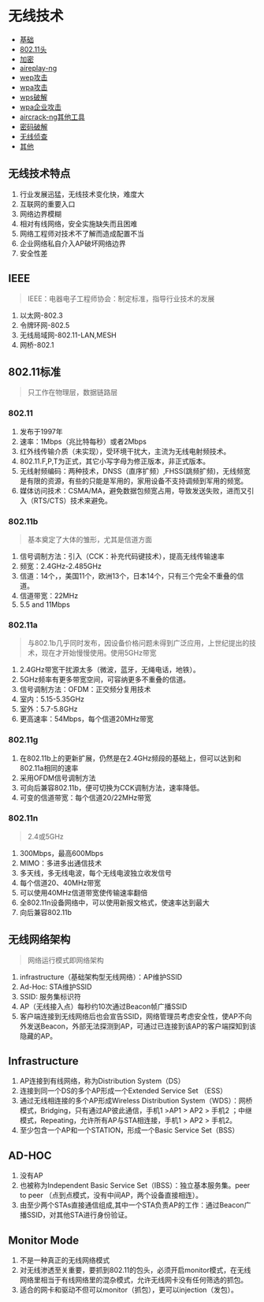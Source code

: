 
# 无线技术

* [基础](./[7-1]--基础.md)
* [802.11头](./[7-2]--802.11头.md)
* [加密](./[7-3]--加密.md)
* [aireplay-ng](./[7-4]--aireplay-ng.md)
* [wep攻击](./[7-5]--wep攻击.md)
* [wpa攻击](./[7-6]--wpa攻击.md)
* [wps破解](./[7-7]--wps破解.md)
* [wpa企业攻击](./[7-8]--wpa企业攻击.md)
* [aircrack-ng其他工具](./[7-9]--aircrack-ng其他工具.md)
* [密码破解](./[7-10]--密码破解.md)
* [无线侦查](./[7-11]--无线侦查.md)
* [其他](./[7-12]--其他.md)



## 无线技术特点
1. 行业发展迅猛，无线技术变化快，难度大
2. 互联网的重要入口
3. 网络边界模糊
4. 相对有线网络，安全实施缺失而且困难
5. 网络工程师对技术不了解而造成配置不当
5. 企业网络私自介入AP破坏网络边界
5. 安全性差

## IEEE
> IEEE：电器电子工程师协会：制定标准，指导行业技术的发展

1. 以太网-802.3
2. 令牌环网-802.5
3. 无线局域网-802.11-LAN,MESH
4. 网桥-802.1

## 802.11标准
> 只工作在物理层，数据链路层

### 802.11

1. 发布于1997年
2. 速率：1Mbps（兆比特每秒）或者2Mbps
3. 红外线传输介质（未实现），受环境干扰大，主流为无线电射频技术。
4. 802.11.F,P,T为正式，其它小写字母为修正版本，非正式版本。
5. 无线射频编码：两种技术，DNSS（直序扩频）,FHSS(跳频扩频)，无线频宽是有限的资源，有些的只能是军用的，家用设备不支持调频到军用的频宽。
6. 媒体访问技术：CSMA/MA，避免数据包频宽占用，导致发送失败，进而又引入（RTS/CTS）技术来避免。

### 802.11b
> 基本奠定了大体的雏形，尤其是信道方面

1. 信号调制方法：引入（CCK：补充代码键技术），提高无线传输速率
1. 频宽：2.4GHz-2.485GHz
1. 信道：14个，，美国11个，欧洲13个，日本14个，只有三个完全不重叠的信道。
1. 信道带宽：22MHz
1. 5.5 and 11Mbps

### 802.11a
> 与802.1b几乎同时发布，因设备价格问题未得到广泛应用，上世纪提出的技术，现在才开始慢慢使用。使用5GHz带宽

1. 2.4GHz带宽干扰源太多（微波，蓝牙，无绳电话，地铁）。
1. 5GHz频率有更多带宽空间，可容纳更多不重叠的信道。
1. 信号调制方法：OFDM：正交频分复用技术
1. 室内：5.15-5.35GHz
1. 室外：5.7-5.8GHz
1. 更高速率：54Mbps，每个信道20MHz带宽

### 802.11g

1. 在802.11b上的更新扩展，仍然是在2.4GHz频段的基础上，但可以达到和802.11a相同的速率
1. 采用OFDM信号调制方法
1. 可向后兼容802.11b，便可切换为CCK调制方法，速率降低。
1. 可变的信道带宽：每个信道20/22MHz带宽

### 802.11n
> 2.4或5GHz

1. 300Mbps，最高600Mbps
1. MIMO：多进多出通信技术
1. 多天线，多无线电波，每个无线电波独立收发信号
1. 每个信道20、40MHz带宽
1. 可以使用40MHz信道带宽使传输速率翻倍
1. 全802.11n设备网络中，可以使用新报文格式，使速率达到最大
1. 向后兼容802.11b



## 无线网络架构

> 网络运行模式即网络架构

1. infrastructure（基础架构型无线网络）：AP维护SSID
1. Ad-Hoc: STA维护SSID
1. SSID: 服务集标识符
1. AP（无线接入点）每秒约10次通过Beacon帧广播SSID
1. 客户端连接到无线网络后也会宣告SSID，网络管理员考虑安全性，使AP不向外发送Beacon，外部无法探测到AP，可通过已连接到该AP的客户端探知到该隐藏的AP。


## Infrastructure

1. AP连接到有线网络，称为Distribution System（DS）
1. 连接到同一个DS的多个AP形成一个Extended Service Set （ESS）
1. 通过无线相连接的多个AP形成Wireless Distribution System（WDS）：网桥模式，Bridging，只有通过AP彼此通信，手机1 >AP1 > AP2 > 手机2 ；中继模式，Repeating，允许所有AP与STA相连接，手机1 > AP2 > 手机2。
1. 至少包含一个AP和一个STATION，形成一个Basic Service Set（BSS）
   

## AD-HOC
1. 没有AP
1. 也被称为Independent Basic Service Set（IBSS）：独立基本服务集。peer to peer （点到点模式，没有中间AP，两个设备直接相连）。
1. 由至少两个STAs直接通信组成,其中一个STA负责AP的工作：通过Beacon广播SSID，对其他STA进行身份验证。


## Monitor Mode
1. 不是一种真正的无线网络模式
1. 对无线渗透至关重要，要抓到802.11的包头，必须开启monitor模式，在无线网络里相当于有线网络里的混杂模式，允许无线网卡没有任何筛选的抓包。
1. 适合的网卡和驱动不但可以monitor（抓包），更可以injection（发包）。


